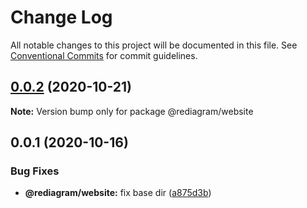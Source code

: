 # Change Log

All notable changes to this project will be documented in this file.
See [Conventional Commits](https://conventionalcommits.org) for commit guidelines.

## [0.0.2](https://github.com/kamiazya/rediagram/compare/@rediagram/website@0.0.1...@rediagram/website@0.0.2) (2020-10-21)

**Note:** Version bump only for package @rediagram/website





## 0.0.1 (2020-10-16)


### Bug Fixes

* **@rediagram/website:** fix base dir ([a875d3b](https://github.com/kamiazya/rediagram/commit/a875d3bf5efdaf79d674d9c75a9e3e619c6bc315))
